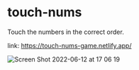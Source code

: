 # touch-nums
Touch the numbers in the correct order.

link: https://touch-nums-game.netlify.app/

![Screen Shot 2022-06-12 at 17 06 19](https://user-images.githubusercontent.com/88082101/173237115-d0d54f43-db04-4641-b146-efb64075fd58.png)
